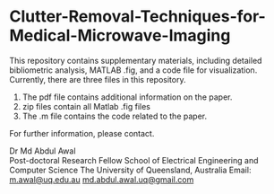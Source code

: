 # Clutter-Removal-Techniques-for-Medical-Microwave-Imaging
This repository contains supplementary materials, including detailed bibliometric analysis, MATLAB .fig, and a code file for visualization.
Currently, there are three files in this repository. 

1. The pdf file contains additional information on the paper.
2. zip files contain all Matlab .fig files
3. The .m file contains the code related to the paper.

For further information, please contact. 



Dr Md Abdul Awal                                                                                                                                             
Post-doctoral Research Fellow                                                                                                                                School of Electrical Engineering and Computer Science                                                                                                        The University of Queensland, Australia                                                                                                                       Email: m.awal@uq.edu.au                                                                                                                                      md.abdul.awal.uq@gmail.com

